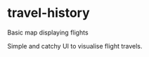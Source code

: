 travel-history
==============

Basic map displaying flights

Simple and catchy UI to visualise flight travels.
